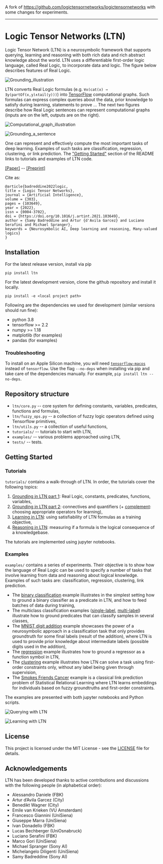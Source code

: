 A fork of https://github.com/logictensornetworks/logictensornetworks with some changes for experiments.

---

# Logic Tensor Networks (LTN)

Logic Tensor Network (LTN) is a neurosymbolic framework that supports querying, learning and reasoning with both rich data and rich abstract knowledge about the world.
LTN uses a differentiable first-order logic language, called Real Logic, to incorporate data and logic. The figure below describes features of Real Logic.

![Grounding_illustration](./docs/img/framework_grounding.png)

LTN converts Real Logic formulas (e.g. `∀x(cat(x) → ∃y(partOf(x,y)∧tail(y)))`) into [TensorFlow](https://www.tensorflow.org/) computational graphs.
Such formulas can express complex queries about the data, prior knowledge to satisfy during learning, statements to prove ... The next two figures describe how Real Logic sentences can represent computational graphs (inputs are on the left, outputs are on the right).

![Computational_graph_illustration](./docs/img/framework_computational_graph.png)

![Grounding_a_sentence](./docs/img/framework_sentence.png)

One can represent and effectively compute the most important tasks of deep learning. Examples of such tasks are classification, regression, clustering, or link prediction.
The ["Getting Started"](#getting-started) section of the README links to tutorials and examples of LTN code.

[[Paper]](https://www.sciencedirect.com/science/article/abs/pii/S0004370221002009) -- [[Preprint]](https://arxiv.org/pdf/2012.13635.pdf)

Cite as:
```
@article{badreddine2022logic,
title = {Logic Tensor Networks},
journal = {Artificial Intelligence},
volume = {303},
pages = {103649},
year = {2022},
issn = {0004-3702},
doi = {https://doi.org/10.1016/j.artint.2021.103649},
author = {Samy Badreddine and Artur {d'Avila Garcez} and Luciano Serafini and Michael Spranger},
keywords = {Neurosymbolic AI, Deep learning and reasoning, Many-valued logics}
}
```


## Installation

For the latest release version, install via pip
```
pip install ltn
```

For the latest development version, clone the github repository and install it locally.
```
pip install -e <local project path>
```

Following are the dependencies we used for development (similar versions should run fine):
- python 3.8
- tensorflow >= 2.2
- numpy >= 1.18
- matplotlib (for examples)
- pandas (for examples)

### Troubleshooting
To install on an Apple Silicon machine, you will need [`tensorflow-macos`](https://developer.apple.com/metal/tensorflow-plugin/) instead of `tensorflow`. 
Use the flag `--no-deps` when installing via pip and take care of the dependencies manually.
For example, `pip install ltn --no-deps`.

## Repository structure

- `ltn/core.py` -- core system for defining constants, variables, predicates, functions and formulas,
- `ltn/fuzzy_ops.py` -- a collection of fuzzy logic operators defined using Tensorflow primitives,
- `ltn/utils.py` -- a collection of useful functions,
- `tutorials/` -- tutorials to start with LTN,
- `examples/` -- various problems approached using LTN,
- `tests/` -- tests.

## Getting Started

### Tutorials

`tutorials/` contains a walk-through of LTN. In order, the tutorials cover the following topics:
1. [Grounding in LTN part 1](https://nbviewer.jupyter.org/github/logictensornetworks/logictensornetworks/blob/master/tutorials/1-grounding_non_logical_symbols.ipynb): Real Logic, constants, predicates, functions, variables,
2. [Grounding in LTN part 2](https://nbviewer.jupyter.org/github/logictensornetworks/logictensornetworks/blob/master/tutorials/2-grounding_connectives.ipynb): connectives and quantifiers (+ [complement](https://nbviewer.jupyter.org/github/logictensornetworks/logictensornetworks/blob/master/tutorials/2b-operators_and_gradients.ipynb): choosing appropriate operators for learning),
3. [Learning in LTN](https://nbviewer.jupyter.org/github/logictensornetworks/logictensornetworks/blob/master/tutorials/3-knowledgebase_and_learning.ipynb): using satisfiability of LTN formulas as a training objective,
4. [Reasoning in LTN](https://nbviewer.jupyter.org/github/logictensornetworks/logictensornetworks/blob/master/tutorials/4-reasoning.ipynb): measuring if a formula is the logical consequence of a knowledgebase.

The tutorials are implemented using jupyter notebooks.

### Examples

`examples/` contains a series of experiments. Their objective is to show how the language of Real Logic can be used to specify a number of tasks that involve learning from data and reasoning about logical knowledge. Examples of such tasks are: classification, regression, clustering, link prediction.

- The [binary classification](https://nbviewer.jupyter.org/github/logictensornetworks/logictensornetworks/blob/master/examples/binary_classification/binary_classification.ipynb) example illustrates in the simplest setting how to ground a binary classifier as a predicate in LTN, and how to feed batches of data during training,
- The multiclass classification examples ([single-label](https://nbviewer.jupyter.org/github/logictensornetworks/logictensornetworks/blob/master/examples/multiclass_classification/multiclass-singlelabel.ipynb), [multi-label](https://nbviewer.jupyter.org/github/logictensornetworks/logictensornetworks/blob/master/examples/multiclass_classification/multiclass-multilabel.ipynb)) illustrate how to ground predicates that can classify samples in several classes,
- The [MNIST digit addition](https://nbviewer.jupyter.org/github/logictensornetworks/logictensornetworks/blob/master/examples/mnist/single_digits_addition.ipynb) example showcases the power of a neurosymbolic approach in a classification task that only provides groundtruth for some final labels (result of the addition), where LTN is used to provide prior knowledge about intermediate labels (possible digits used in the addition),
- The [regression](https://nbviewer.jupyter.org/github/logictensornetworks/logictensornetworks/blob/master/examples/regression/regression.ipynb) example illustrates how to ground a regressor as a function symbol in LTN,
- The [clustering](https://nbviewer.jupyter.org/github/logictensornetworks/logictensornetworks/blob/master/examples/clustering/clustering.ipynb) example illustrates how LTN can solve a task using first-order constraints only, without any label being given through supervision,
- The [Smokes Friends Cancer](https://nbviewer.jupyter.org/github/logictensornetworks/logictensornetworks/blob/master/examples/smokes_friends_cancer/smokes_friends_cancer.ipynb) example is a classical link prediction problem of Statistical Relational Learning where LTN learns embeddings for individuals based on fuzzy groundtruths and first-order constraints.

The examples are presented with both jupyter notebooks and Python scripts.

![Querying with LTN](./docs/img/framework_querying.png)

![Learning with LTN](./docs/img/framework_learning.png)


## License

This project is licensed under the MIT License - see the [LICENSE](https://github.com/logictensornetworks/logictensornetworks/blob/master/LICENSE) file for details.

## Acknowledgements

LTN has been developed thanks to active contributions and discussions with the following people (in alphabetical order):
- Alessandro Daniele (FBK)
- Artur d’Avila Garcez (City)
- Benedikt Wagner (City)
- Emile van Krieken (VU Amsterdam)
- Francesco Giannini (UniSiena)
- Giuseppe Marra (UniSiena)
- Ivan Donadello (FBK)
- Lucas Bechberger (UniOsnabruck)
- Luciano Serafini (FBK)
- Marco Gori (UniSiena)
- Michael Spranger (Sony AI)
- Michelangelo Diligenti (UniSiena)
- Samy Badreddine (Sony AI)
